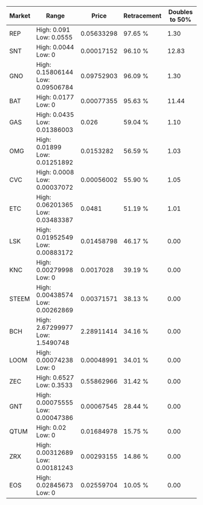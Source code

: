 | Market | Range | Price| Retracement | Doubles to 50% |
| --- | --- | --- | --- | --- |
| REP | High: 0.091<br />Low: 0.0555 | 0.05633298 | 97.65 % | 1.30 |
| SNT | High: 0.0044<br />Low: 0 | 0.00017152 | 96.10 % | 12.83 |
| GNO | High: 0.15806144<br />Low: 0.09506784 | 0.09752903 | 96.09 % | 1.30 |
| BAT | High: 0.0177<br />Low: 0 | 0.00077355 | 95.63 % | 11.44 |
| GAS | High: 0.0435<br />Low: 0.01386003 | 0.026 | 59.04 % | 1.10 |
| OMG | High: 0.01899<br />Low: 0.01251892 | 0.0153282 | 56.59 % | 1.03 |
| CVC | High: 0.0008<br />Low: 0.00037072 | 0.00056002 | 55.90 % | 1.05 |
| ETC | High: 0.06201365<br />Low: 0.03483387 | 0.0481 | 51.19 % | 1.01 |
| LSK | High: 0.01952549<br />Low: 0.00883172 | 0.01458798 | 46.17 % | 0.00 |
| KNC | High: 0.00279998<br />Low: 0 | 0.0017028 | 39.19 % | 0.00 |
| STEEM | High: 0.00438574<br />Low: 0.00262869 | 0.00371571 | 38.13 % | 0.00 |
| BCH | High: 2.67299977<br />Low: 1.5490748 | 2.28911414 | 34.16 % | 0.00 |
| LOOM | High: 0.00074238<br />Low: 0 | 0.00048991 | 34.01 % | 0.00 |
| ZEC | High: 0.6527<br />Low: 0.3533 | 0.55862966 | 31.42 % | 0.00 |
| GNT | High: 0.00075555<br />Low: 0.00047386 | 0.00067545 | 28.44 % | 0.00 |
| QTUM | High: 0.02<br />Low: 0 | 0.01684978 | 15.75 % | 0.00 |
| ZRX | High: 0.00312689<br />Low: 0.00181243 | 0.00293155 | 14.86 % | 0.00 |
| EOS | High: 0.02845673<br />Low: 0 | 0.02559704 | 10.05 % | 0.00 |

